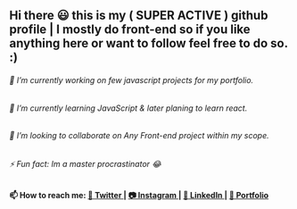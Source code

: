 ## Hi there 😃 this is my ( SUPER ACTIVE ) github profile | I mostly do front-end so if you like anything here or want to follow feel free to do so. :)

 
###### 🔭 I’m currently working on few javascript projects for my portfolio.
###### 🌱 I’m currently learning JavaScript & later planing to learn react.
###### 👯 I’m looking to collaborate on Any Front-end project within my scope.
###### ⚡ Fun fact: Im a master procrastinator 😂
 
#### 📫 How to reach me: [ 💜 Twitter ](https://twitter.com/Rohil_Cris)| [ 📷 Instagram ](https://www.instagram.com/rcris.p) | [ 🤵 LinkedIn ](https://www.linkedin.com/in/rohil-pinto)| [ 🎯 Portfolio ](https://rohilpinto.com)
 

 
